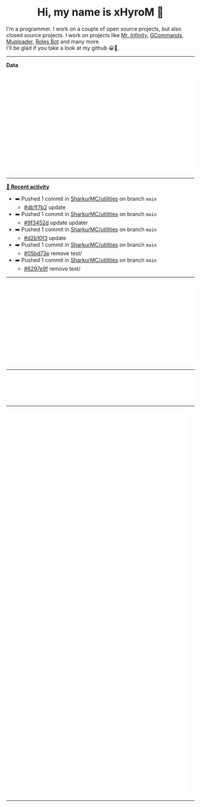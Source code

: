 <p align="center">
    <!-- <img src="https://avatars.githubusercontent.com/u/56601352" width="192" alt="hyro's pfp" /> -->
    <h1 align="center">Hi, my name is xHyroM 👋</h1>
</p>

I'm a programmer. I work on a couple of open source projects, but also closed source projects. I work on projects like [Mr. Infinity](https://discord.com/oauth2/authorize?client_id=720321585625694239&scope=bot%20applications.commands&permissions=8&redirect_uri=https://blobs.gq/imanager&prompt=consent&response_type=code), [GCommands](https://github.com/Garlic-Team/GCommands), [Muploader](https://github.com/xHyroM/Muploder), [Roles Bot](https://github.com/xHyroM/roles-bot) and many more.  
I'll be glad if you take a look at my github 😀👀.

___
**Data**

<img src="https://github.com/xHyroM/xHyroM/blob/master/.cache/base.svg">

___

**[📰 Recent activity](https://github.com/xHyroM)**
* ➡️ Pushed 1 commit in [SharkurMC/utilities](https://github.com/SharkurMC/utilities) on branch `main`
  * [#db1f7b2](https://github.com/SharkurMC/utilities/commit/db1f7b2) update
* ➡️ Pushed 1 commit in [SharkurMC/utilities](https://github.com/SharkurMC/utilities) on branch `main`
  * [#9f3452d](https://github.com/SharkurMC/utilities/commit/9f3452d) update updater
* ➡️ Pushed 1 commit in [SharkurMC/utilities](https://github.com/SharkurMC/utilities) on branch `main`
  * [#d2b10f3](https://github.com/SharkurMC/utilities/commit/d2b10f3) update
* ➡️ Pushed 1 commit in [SharkurMC/utilities](https://github.com/SharkurMC/utilities) on branch `main`
  * [#05bd73e](https://github.com/SharkurMC/utilities/commit/05bd73e) remove test/
* ➡️ Pushed 1 commit in [SharkurMC/utilities](https://github.com/SharkurMC/utilities) on branch `main`
  * [#6297e9f](https://github.com/SharkurMC/utilities/commit/6297e9f) remove test/


___

<img src="https://github.com/xHyroM/xHyroM/blob/master/.cache/isocalendar.svg">

___

<img src="https://github.com/xHyroM/xHyroM/blob/master/.cache/languages.svg">

___

<img src="https://github.com/xHyroM/xHyroM/blob/master/.cache/achievements.svg">

___
